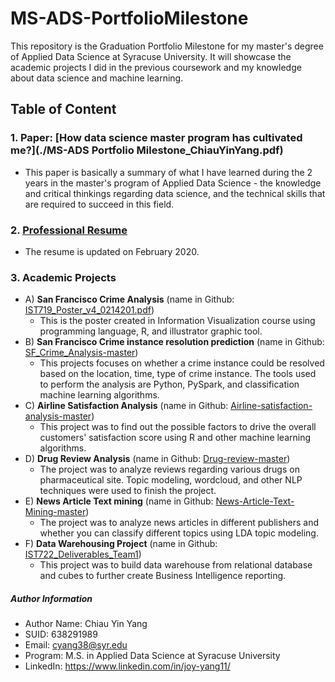 # MS-ADS-PortfolioMilestone
This repository is the Graduation Portfolio Milestone for my master's degree of Applied Data Science at Syracuse University. It will showcase the academic projects I did in the previous coursework and my knowledge about data science and machine learning.

## Table of Content

### 1. Paper: [How data science master program has cultivated me?](./MS-ADS Portfolio Milestone_ChiauYinYang.pdf)
  - This paper is basically a summary of what I have learned during the 2 years in the master's program of Applied Data Science - the knowledge and critical thinkings regarding data science, and the technical skills that are required to succeed in this field.

### 2. [Professional Resume](./Resume_chiauyinyang_021420.pdf)
  - The resume is updated on February 2020.

### 3. Academic Projects
  * A) **San Francisco Crime Analysis**  (name in Github: [IST719_Poster_v4_0214201.pdf](./IST719_Poster_v4_0214201.pdf))
    - This is the poster created in Information Visualization course using programming language, R, and illustrator graphic tool.
  * B) **San Francisco Crime instance resolution prediction**  (name in Github: [SF_Crime_Analysis-master](./SF_Crime_Analysis-master))
    - This projects focuses on whether a crime instance could be resolved based on the location, time, type of crime instance. The tools used to perform the analysis are Python, PySpark, and classification machine learning algorithms.
  * C) **Airline Satisfaction Analysis**  (name in Github: [Airline-satisfaction-analysis-master](./Airline-satisfaction-analysis-master))
    - This project was to find out the possible factors to drive the overall customers' satisfaction score using R and other machine learning algorithms.
  * D) **Drug Review Analysis**  (name in Github: [Drug-review-master](./Drug-review-master))
    - The project was to analyze reviews regarding various drugs on pharmaceutical site. Topic modeling, wordcloud, and other NLP techniques were used to finish the project.
  * E) **News Article Text mining**  (name in Github: [News-Article-Text-Mining-master](./News-Article-Text-Mining-master))
    - The project was to analyze news articles in different publishers and whether you can classify different topics using LDA topic modeling.
  * F) **Data Warehousing Project**  (name in Github: [IST722_Deliverables_Team1](./IST722_Deliverables_Team1))
    - This project was to build data warehouse from relational database and cubes to further create Business Intelligence reporting.


##### Author Information

* Author Name: Chiau Yin Yang
* SUID: 638291989
* Email: cyang38@syr.edu
* Program: M.S. in Applied Data Science at Syracuse University
* LinkedIn: https://www.linkedin.com/in/joy-yang11/
